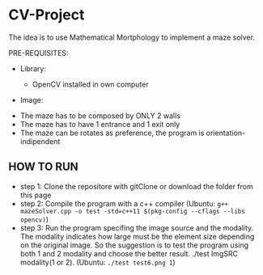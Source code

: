 # CV-Project

The idea is to use Mathematical Mortphology to implement a maze solver.

PRE-REQUISITES:

  * Library:
    - OpenCV installed in own computer

  * Image:
   - The maze has to be composed by ONLY 2 walls
   - The maze has to have 1 entrance and 1 exit only
   - The maze can be rotates as preference, the program is orientation-indipendent


## HOW TO RUN

 - step 1: Clone the repositore with gitClone or download the folder from this page
 - step 2: Compile the program with a c++ compiler (Ubuntu: `g++ mazeSolver.cpp -o test -std=c++11 $(pkg-config --cflags --libs opencv)`)
 - step 3: Run the program specifing the image source and the modality. The modality indicates how large must be the element size depending on the original image. So the suggestion is to test the program using both 1 and 2 modality and choose the better result. ./test ImgSRC modality(1 or 2). (Ubuntu: `./test test6.png 1`)
 
